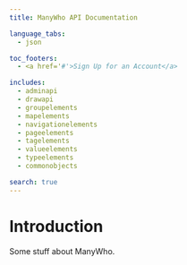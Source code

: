 ```yaml
---
title: ManyWho API Documentation

language_tabs:
  - json

toc_footers:
  - <a href='#'>Sign Up for an Account</a>

includes:
  - adminapi
  - drawapi
  - groupelements
  - mapelements
  - navigationelements
  - pageelements
  - tagelements
  - valueelements
  - typeelements
  - commonobjects

search: true
---
```


# Introduction

Some stuff about ManyWho.
